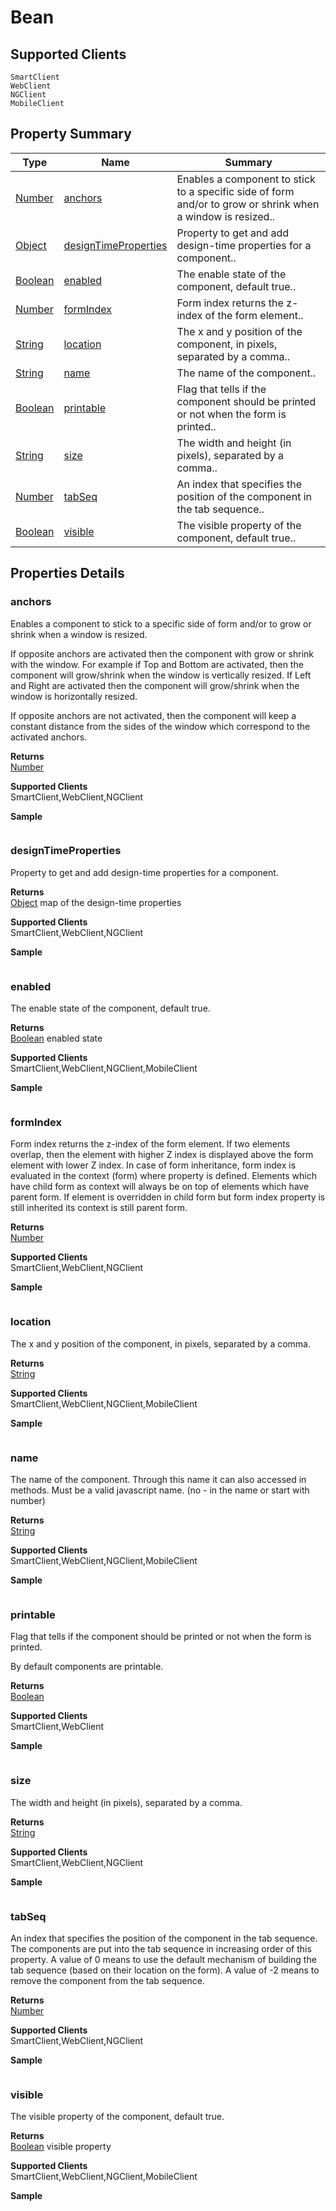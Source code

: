#  Bean

## **Supported Clients**

    SmartClient
    WebClient
    NGClient
    MobileClient

## Property Summary

| Type                                                  | Name                    | Summary                                                                                                           |
| ----------------------------------------------------- | ----------------------- | ----------------------------------------------------------------------------------------------------------------- |
| [Number](../../JSLib/Number.md) | [anchors](Bean.md#anchors)                   | Enables a component to stick to a specific side of form and/or to  grow or shrink when a window is resized..                                    |
| [Object](../../JSLib/Object.md) | [designTimeProperties](Bean.md#designTimeProperties)                   | Property to get and add design-time properties for a component..                                    |
| [Boolean](../../JSLib/Boolean.md) | [enabled](Bean.md#enabled)                   | The enable state of the component, default true..                                    |
| [Number](../../JSLib/Number.md) | [formIndex](Bean.md#formIndex)                   | Form index returns the z-index of the form element..                                    |
| [String](../../JSLib/String.md) | [location](Bean.md#location)                   | The x and y position of the component, in pixels, separated by a comma..                                    |
| [String](../../JSLib/String.md) | [name](Bean.md#name)                   | The name of the component..                                    |
| [Boolean](../../JSLib/Boolean.md) | [printable](Bean.md#printable)                   | Flag that tells if the component should be printed or not when the form is printed..                                    |
| [String](../../JSLib/String.md) | [size](Bean.md#size)                   | The width and height (in pixels), separated by a comma..                                    |
| [Number](../../JSLib/Number.md) | [tabSeq](Bean.md#tabSeq)                   | An index that specifies the position of the component in the tab sequence..                                    |
| [Boolean](../../JSLib/Boolean.md) | [visible](Bean.md#visible)                   | The visible property of the component, default true..                                    |

## Properties Details

### anchors

Enables a component to stick to a specific side of form and/or to 
grow or shrink when a window is resized. 

If opposite anchors are activated then the component with grow or 
shrink with the window. For example if Top and Bottom are activated, 
then the component will grow/shrink when the window is vertically 
resized. If Left and Right are activated then the component
will grow/shrink when the window is horizontally resized. 

If opposite anchors are not activated, then the component will 
keep a constant distance from the sides of the window which
correspond to the activated anchors.

**Returns**\
[Number](../../JSLib/Number.md) 

**Supported Clients**\
SmartClient,WebClient,NGClient

**Sample**

```javascript

```
### designTimeProperties

Property to get and add design-time properties for a component.

**Returns**\
[Object](../../JSLib/Object.md) map of the design-time properties

**Supported Clients**\
SmartClient,WebClient,NGClient

**Sample**

```javascript

```
### enabled

The enable state of the component, default true.

**Returns**\
[Boolean](../../JSLib/Boolean.md) enabled state

**Supported Clients**\
SmartClient,WebClient,NGClient,MobileClient

**Sample**

```javascript

```
### formIndex

Form index returns the z-index of the form element. If two elements overlap,
then the element with higher Z index is displayed above the form element with lower Z index.
In case of form inheritance, form index is evaluated in the context (form) where property is defined.
Elements which have child form as context will always be on top of elements which have parent form.
If element is overridden in child form but form index property is still inherited its context is still parent form.

**Returns**\
[Number](../../JSLib/Number.md) 

**Supported Clients**\
SmartClient,WebClient,NGClient

**Sample**

```javascript

```
### location

The x and y position of the component, in pixels, separated by a comma.

**Returns**\
[String](../../JSLib/String.md) 

**Supported Clients**\
SmartClient,WebClient,NGClient,MobileClient

**Sample**

```javascript

```
### name

The name of the component. Through this name it can also accessed in methods.
Must be a valid javascript name. (no - in the name or start with number)

**Returns**\
[String](../../JSLib/String.md) 

**Supported Clients**\
SmartClient,WebClient,NGClient,MobileClient

**Sample**

```javascript

```
### printable

Flag that tells if the component should be printed or not when the form is printed.

By default components are printable.

**Returns**\
[Boolean](../../JSLib/Boolean.md) 

**Supported Clients**\
SmartClient,WebClient

**Sample**

```javascript

```
### size

The width and height (in pixels), separated by a comma.

**Returns**\
[String](../../JSLib/String.md) 

**Supported Clients**\
SmartClient,WebClient,NGClient

**Sample**

```javascript

```
### tabSeq

An index that specifies the position of the component in the tab sequence. The components 
are put into the tab sequence in increasing order of this property. A value of 0 means
to use the default mechanism of building the tab sequence (based on their location on the form).
A value of -2 means to remove the component from the tab sequence.

**Returns**\
[Number](../../JSLib/Number.md) 

**Supported Clients**\
SmartClient,WebClient,NGClient

**Sample**

```javascript

```
### visible

The visible property of the component, default true.

**Returns**\
[Boolean](../../JSLib/Boolean.md) visible property

**Supported Clients**\
SmartClient,WebClient,NGClient,MobileClient

**Sample**

```javascript

```

